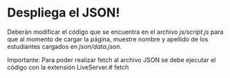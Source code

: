 # Despliega el JSON!

Deberán modificar el código que se encuentra en el archivo *js/script.js* para que al momento de cargar la página, muestre nombre y apellido de los estudiantes cargados en *json/data.json*.

Importante: Para poder realizar fetch al archivo JSON se debe ejecutar el código con la extensión LiveServer.# fetch
